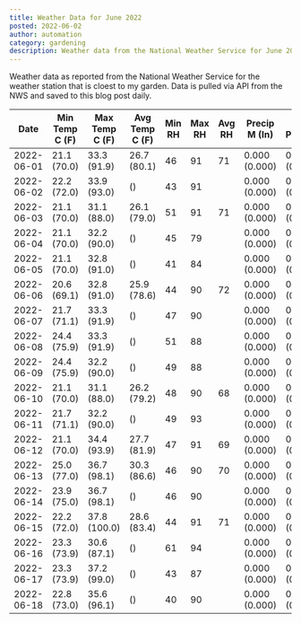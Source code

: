 ```yaml
---
title: Weather Data for June 2022
posted: 2022-06-02
author: automation
category: gardening
description: Weather data from the National Weather Service for June 2022
---
```


Weather data as reported from the National Weather Service for the weather station 
that is cloest to my garden. Data is pulled via API from the NWS and saved to this 
blog post daily.

|Date|Min Temp C (F)|Max Temp C (F)|Avg Temp C (F)|Min RH|Max RH|Avg RH|Precip M (In)|Avg Precip/Hr|
|---|---|---|---|---|---|---|---|---|
|2022-06-01|21.1 (70.0)|33.3 (91.9)|26.7 (80.1)|46|91|71|0.000 (0.000)|0.000 (0.000)|
|2022-06-02|22.2 (72.0)|33.9 (93.0)| ()|43|91||0.000 (0.000)|0.000 (0.000)|
|2022-06-03|21.1 (70.0)|31.1 (88.0)|26.1 (79.0)|51|91|71|0.000 (0.000)|0.000 (0.000)|
|2022-06-04|21.1 (70.0)|32.2 (90.0)| ()|45|79||0.000 (0.000)|0.000 (0.000)|
|2022-06-05|21.1 (70.0)|32.8 (91.0)| ()|41|84||0.000 (0.000)|0.000 (0.000)|
|2022-06-06|20.6 (69.1)|32.8 (91.0)|25.9 (78.6)|44|90|72|0.000 (0.000)|0.000 (0.000)|
|2022-06-07|21.7 (71.1)|33.3 (91.9)| ()|47|90||0.000 (0.000)|0.000 (0.000)|
|2022-06-08|24.4 (75.9)|33.3 (91.9)| ()|51|88||0.000 (0.000)|0.000 (0.000)|
|2022-06-09|24.4 (75.9)|32.2 (90.0)| ()|49|88||0.000 (0.000)|0.000 (0.000)|
|2022-06-10|21.1 (70.0)|31.1 (88.0)|26.2 (79.2)|48|90|68|0.000 (0.000)|0.000 (0.000)|
|2022-06-11|21.7 (71.1)|32.2 (90.0)| ()|49|93||0.000 (0.000)|0.000 (0.000)|
|2022-06-12|21.1 (70.0)|34.4 (93.9)|27.7 (81.9)|47|91|69|0.000 (0.000)|0.000 (0.000)|
|2022-06-13|25.0 (77.0)|36.7 (98.1)|30.3 (86.6)|46|90|70|0.000 (0.000)|0.000 (0.000)|
|2022-06-14|23.9 (75.0)|36.7 (98.1)| ()|46|90||0.000 (0.000)|0.000 (0.000)|
|2022-06-15|22.2 (72.0)|37.8 (100.0)|28.6 (83.4)|44|91|71|0.000 (0.000)|0.000 (0.000)|
|2022-06-16|23.3 (73.9)|30.6 (87.1)| ()|61|94||0.000 (0.000)|0.000 (0.000)|
|2022-06-17|23.3 (73.9)|37.2 (99.0)| ()|43|87||0.000 (0.000)|0.000 (0.000)|
|2022-06-18|22.8 (73.0)|35.6 (96.1)| ()|40|90||0.000 (0.000)|0.000 (0.000)|
